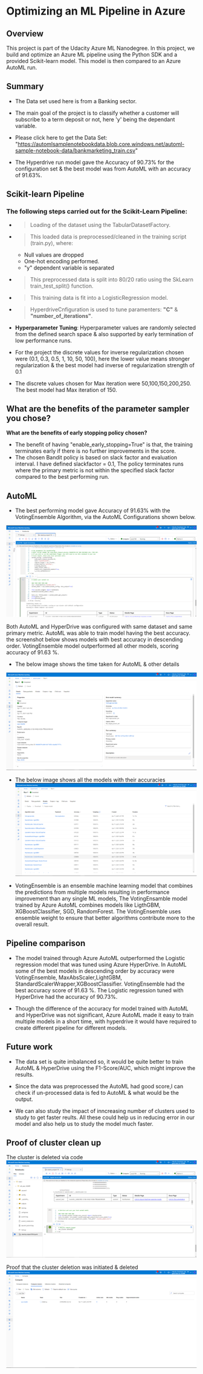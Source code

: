 # Optimizing an ML Pipeline in Azure

## Overview
This project is part of the Udacity Azure ML Nanodegree.
In this project, we build and optimize an Azure ML pipeline using the Python SDK and a provided Scikit-learn model.
This model is then compared to an Azure AutoML run.

## Summary
- The Data set used here is from a Banking sector. 

- The main goal of the project is to classify whether a customer will subscribe to a term deposit or not, here 'y' being the dependant variable.

- Please click here to get the Data Set: "https://automlsamplenotebookdata.blob.core.windows.net/automl-sample-notebook-data/bankmarketing_train.csv"

- The Hyperdrive run model gave the Accuracy of 90.73% for the configuration set & the best model was from AutoML with an accuracy of 91.63%.


## Scikit-learn Pipeline
### The following steps carried out for the Scikit-Learn Pipeline:

 - > Loading of the dataset using the TabularDatasetFactory.
 
 - > This loaded data is preprocessed/cleaned in the training script (train.py), where:
    - Null values are dropped
    - One-hot encoding performed.
    - "y" dependent variable is separated

- > This preprocessed data is split into 80/20 ratio using the SkLearn train_test_split() function.

- > This training data is fit into a LogisticRegression model.

- > HyperdriveCnfiguration is used to tune paramenters: __"C"__ & __"number_of_iterations"__.

- __Hyperparameter Tuning__: Hyperparameter values are randomly selected from the defined search space & also supported by early termination of low performance runs.

- For the project the discrete values for inverse regularization chosen were (0.1, 0.3, 0.5, 1, 10, 50, 100), here the lower value means stronger regularization & the best model had inverse of regularization strength of 0.1

- The discrete values chosen for Max iteration were 50,100,150,200,250. The best model had Max iteration of 150.

**What are the benefits of the parameter sampler you chose?**
- 

**What are the benefits of early stopping policy chosen?**
- The benefit of having "enable_early_stopping=True" is that, the training terminates early if there is no further improvements in the score. 
- The chosen Bandit policy is based on slack factor and evaluation interval. I have defined slackfactor = 0.1, The policy terminates runs where the primary metric is not within the specified slack factor compared to the best performing run.

## AutoML

- The best performing model gave Accuracy of 91.63% with the VotingEnsemble Algorithm, via the AutoML Configurations shown below.

![screenshot](https://github.com/mohammedaz33m/Udacity_Microsoft-Azure_NanoDegree_project/blob/main/ptoject%201/Project%201%20Images/AutoML%20Config.png)

Both AutoML and HyperDrive was configured with same dataset and same primary metric. AutoML was able to train model having the best accuracy. the screenshot below shows models with best accuracy in descending order. VotingEnsemble model outperformed all other models, scoring accuracy of 91.63 %.

- The below image shows the time taken for AutoML & other details

![screenshot](https://github.com/mohammedaz33m/Udacity_Microsoft-Azure_NanoDegree_project/blob/main/ptoject%201/Project%201%20Images/AutoML%20Details.png)

- The below image shows all the models with their accuracies
![screenshot](https://github.com/mohammedaz33m/Udacity_Microsoft-Azure_NanoDegree_project/blob/main/ptoject%201/Project%201%20Images/AutoML%20Models%20run.png)

- VotingEnsemble is an ensemble machine learning model that combines the predictions from multiple models resulting in performance improvement than any single ML models, The VotingEnsamble model trained by Azure AutoML combines models like LigthGBM, XGBoostClassifier, SGD, RandomForest. The VotingEnsemble uses ensemble weight to ensure that better algorithms contribute more to the overall result.


## Pipeline comparison
- The model trained through Azure AutoML outperformed the Logistic regression model that was tuned using Azure HyperDrive. In AutoML some of the best models in descending order by accuracy were VotingEnsemble, MaxAbsScaler,LightGBM, StandardScalerWrapper,XGBoostClassifier. VotingEnsemble had the best accuracy score of 91.63 %. The Logistic regression tuned with HyperDrive had the accuracy of 90.73%.

- Though the difference of the accuracy for model trained with AutoML and HyperDrive was not significant, Azure AutoML made it easy to train multiple models in a short time, with hyperdrive it would have required to create different pipeline for different models.

## Future work
- The data set is quite imbalanced so, it would be quite better to train AutoML & HyperDrive using the F1-Score/AUC, which might improve the results.

- Since the data was preprocessed the AutoML had good score,I can check if un-processed data is fed to AutoML & what would be the output.

- We can also study the impact of inncreasing number of clusters used to study to get faster reults. All these could help us in reducing error in our model and also help us to study the model much faster.


## Proof of cluster clean up
The cluster is deleted via code
![screenshot](https://github.com/mohammedaz33m/Udacity_Microsoft-Azure_NanoDegree_project/blob/main/ptoject%201/Project%201%20Images/Delete%20cluster.png)

Proof that the cluster deletion was initiated & deleted
![screenshot](https://github.com/mohammedaz33m/Udacity_Microsoft-Azure_NanoDegree_project/blob/main/ptoject%201/Project%201%20Images/Deleting%20Cluster.png)
